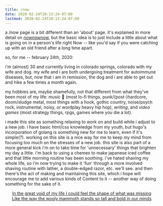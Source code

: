 ```yaml
---
title: /now
date: 2020-02-24T20:13:24-07:00
lastmod: 2020-02-24T20:13:24-07:00
---
```


a /now page is a bit different than an 'about' page. it's explained in more detail on [nownownow](https://nownownow.com/about), but the basic idea is to just include a little about what is going on in a person's life right Now -- like you'd say if you were catching up with an old friend after a long time apart.  

so, for me -- february 24th, 2020:

i'm (almost) 30 and currently living in <span class="p-locality">colorado springs, colorado</span> with my wife and dog. my wife and i are both undergoing treatment for autoimmune diseases, but, now that i am in remission, the dog and i are able to get out and hike a few times a month again.

my hobbies are, maybe shamefully, not that different from what they've been most of my life: *music* :hear_no_evil: (most lo-fi things, punk/(post-)hardcore, doom/sludge metal, most things with a hook, gothic country, noise/psych rock, instrumental, noisy, or wordplay heavy hip hop), *writing*, and *video games* (most strategy things, rpgs, games where you die a lot).

i made this site as something relaxing to work on and build while i adjust to a new job. i have basic html/css knowledge from my youth, but hugo's incorporation of golang is something new for me to learn, even if it's simple(?). working on this site is a nice way for me to keep my mind from focusing too much on the stresses of a new job. this site is also part of a more general kick i'm on to take time for 'unnecessary' things that brighten my day a little. i'm back to using a chemex to make japanese iced coffee and that little morning routine has been soothing. i've hated shaving my whole life, so i'm now trying to make it 'fun' through a more involved shaving routine with lather, a double-edged razor, etc. we'll see. and then there's the act of making and maintaining this site, which i hope will encourage me to add various kinds of Content to it -- another way of doing something for the sake of it.   

<div style="text-align:center"><span><a href="https://www.youtube.com/watch?v=ZDpMhA_srcM">
In the great void of my life I could feel the shape of what was missing</a></span></div>
<div style="text-align:center"><span><a href="https://www.youtube.com/watch?v=ZDpMhA_srcM">Like the way the wooly mammoth stands so tall and bold in our minds
</a></span></div>







